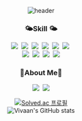 <div align="center">

![header](https://capsule-render.vercel.app/api?type=waving&color=0:3498DB,100:154360&height=300&section=header&text=Welcome&animation=fadeIn&fontSize=90&fontAlignY=35&desc=🛸Vaan's%20GitHub🛸&descAlignY=55)

<h3 align="center">🌤️Skill 🌤️</h3>
<p align="center">
  <img src="https://img.shields.io/badge/Java-007396?style=flat&logo=Java&logoColor=white"/></a>&nbsp
  <img src="https://img.shields.io/badge/Spring-6DB33F?style=flat&logo=Spring&logoColor=white">&nbsp
  <img src="https://img.shields.io/badge/SpringBoot-6DB33F?style=flat&logo=SpringBoot&logoColor=white">&nbsp
  <img src="https://img.shields.io/badge/React-61DAFB?style=flat&logo=React&logoColor=white"/></a>&nbsp
  <img src="https://img.shields.io/badge/Python-white?style=flat&logo=Python&logoColor=#3776AB"/></a>&nbsp
  <img src="https://img.shields.io/badge/MySQL-4479A1?style=flat&logo=MySQL&logoColor=white"/></a>&nbsp
  <br>
  <img src="https://img.shields.io/badge/Discord-5865F2?style=flat&logo=Discord&logoColor=white"/></a>&nbsp
  <img src="https://img.shields.io/badge/Slack-4A154B?style=flat&logo=Slack&logoColor=white"/></a>&nbsp
  <img src="https://img.shields.io/badge/Git-blue?style=flat&logo=Git&logoColor=F05032"/></a>&nbsp
  <img src="https://img.shields.io/badge/GitHub-gray?style=flat&logo=GitHub&logoColor=black"/></a>
</p>
  
<h3 align="center">📸About Me📸</h3>
<a href="https://www.instagram.com/riccess__j/"><img src="https://img.shields.io/badge/Instagram-E4405F?style=flat&logo=Instagram&logoColor=white&link=https://www.instagram.com/riccess__j/"/></a>&nbsp
<a href="https://www.notion.so/IT-6bd05f14374d4741ab21637bc868fffb"><img src="https://img.shields.io/badge/Notion-000000?style=flat&logo=Notion&logoColor=white&link=https://www.notion.so/IT-6bd05f14374d4741ab21637bc868fffb"/></a>
<br>

[![Solved.ac
프로필](http://mazassumnida.wtf/api/generate_badge?boj=riccess1245)](https://solved.ac/riccess1245)
<br>
![Vivaan's GitHub stats](https://github-readme-stats.vercel.app/api?username=riccess&show_icons=true&theme=radical)

</div>
